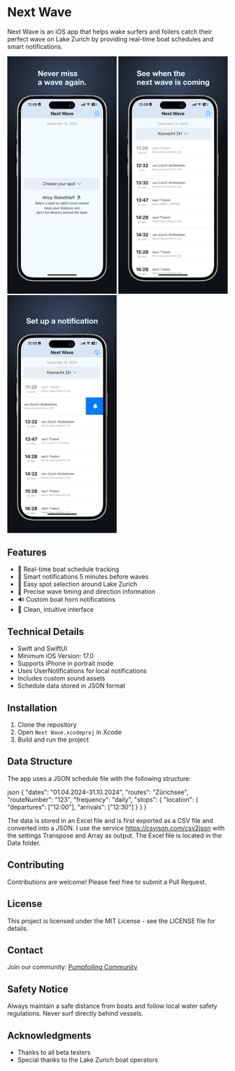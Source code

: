 # Next Wave

Next Wave is an iOS app that helps wake surfers and foilers catch their perfect wave on Lake Zurich by providing real-time boat schedules and smart notifications.

<img src="Screenshots/next-wave1.png" alt="Screenshot1" width="250">
<img src="Screenshots/next-wave2.png" alt="Screenshot2" width="250">
<img src="Screenshots/next-wave3.png" alt="Screenshot3" width="250">

## Features

- 🌊 Real-time boat schedule tracking
- 🔔 Smart notifications 5 minutes before waves
- 📍 Easy spot selection around Lake Zurich
- 🎯 Precise wave timing and direction information
- 🔊 Custom boat horn notifications
- 🎨 Clean, intuitive interface

## Technical Details

- Swift and SwiftUI
- Minimum iOS Version: 17.0
- Supports iPhone in portrait mode
- Uses UserNotifications for local notifications
- Includes custom sound assets
- Schedule data stored in JSON format

## Installation

1. Clone the repository
2. Open `Next Wave.xcodeproj` in Xcode
3. Build and run the project

## Data Structure

The app uses a JSON schedule file with the following structure:

json
{
"dates": "01.04.2024–31.10.2024",
"routes": "Zürichsee",
"routeNumber": "123",
"frequency": "daily",
"stops": {
"location": {
"departures": ["12:00"],
"arrivals": ["12:30"]
}
}
}

The data is stored in an Excel file and is first exported as a CSV file and converted into a JSON. I use the service https://csvjson.com/csv2json with the settings Transpose and Array as output.
The Excel file is located in the Data folder.

## Contributing

Contributions are welcome! Please feel free to submit a Pull Request.

## License

This project is licensed under the MIT License - see the LICENSE file for details.

## Contact

Join our community: [Pumpfoiling Community](https://pumpfoiling.community)

## Safety Notice

Always maintain a safe distance from boats and follow local water safety regulations. Never surf directly behind vessels.

## Acknowledgments

- Thanks to all beta testers
- Special thanks to the Lake Zurich boat operators
